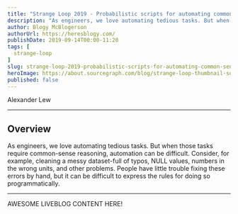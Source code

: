 ```yaml
---
title: "Strange Loop 2019 - Probabilistic scripts for automating common-sense tasks"
description: "As engineers, we love automating tedious tasks. But when those tasks require common-sense reasoning, automation can be difficult. Consider, for example, cleaning a messy dataset-full of typos, NULL values, numbers in the wrong units, and other problems. People have little trouble fixing these errors by hand, but it can be difficult to express the rules for doing so programmatically."
author: Blogy McBlogerson
authorUrl: https://heresblogy.com/
publishDate: 2019-09-14T00:00-11:20
tags: [
  strange-loop
]
slug: strange-loop-2019-probabilistic-scripts-for-automating-common-sense-tasks
heroImage: https://about.sourcegraph.com/blog/strange-loop-thumbnail-square-v2.jpg
published: false
---
```


<div className="container p-0 liveblog-presenters">
  <div className="row m-0">
      <p className=" mr-12 m-0">
        <span className="liveblog-presenters__name">Alexander Lew</span>
        <a href="https://github.com/alex-lew" target="_blank" title="GitHub"><i className="fa fa-github pr-2"></i></a>
        <a href="http://alexlew.net" target="_blank" title="Speaker's site"><i className="fa fa-globe pr-2"></i></a>
      </p>
  </div>
</div>

---

## Overview

As engineers, we love automating tedious tasks. But when those tasks require common-sense reasoning, automation can be difficult. Consider, for example, cleaning a messy dataset-full of typos, NULL values, numbers in the wrong units, and other problems. People have little trouble fixing these errors by hand, but it can be difficult to express the rules for doing so programmatically.

---

AWESOME LIVEBLOG CONTENT HERE!
